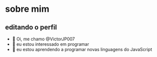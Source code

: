  # sobre mim 
 ## editando o perfil 

- 👋 Oi, me chamo @VictorJP007
- 👀 eu estou interessado em programar  
- 🌱 eu estou aprendendo a programar novas linguagens do JavaScript 


<!---
VictorJP007/VictorJP007 is a ✨ special ✨ repository because its `README.md` (this file) appears on your GitHub profile.
You can click the Preview link to take a look at your changes.
--->

